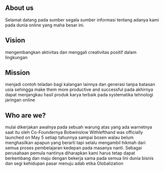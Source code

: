 
## About us
Selamat datang pada sumber segala sumber informasi tentang adanya kami pada dunia online yang maha besar ini.

## Vision
mengembangkan aktivitas dan menggali creativitas positif dalam lingkungan 

## Mission
 menjadi contoh teladan bagi kalangan lainnya dan generasi tanpa batasan usia sehingga make them more productive and successful pada akhirnya dapat menjangkau hasil produk karya terbaik pada systematika tehnologi jaringan online 

## Who are we?
mulai dikerjakan awalnya pada sebuah warung atas yang ada warnetnya saat itu oleh Co-Foundernya Bobwinslow Withlefthand  was officially launched on May 5 setiap tahunnya sampai bosen walau belum menghasilkan apapun yang berarti tapi selalu mengambil hikmah dari semua proses pembelajaran kedepan pada masanya nanti.
Sebagai perusahaan pemula nantinya diharapkan kami harus tetap dapat berkembang dan maju dengan bekerja sama pada semua lini dunia bisnis dan segi kehidupan pasar menuju adab etika Globalization
